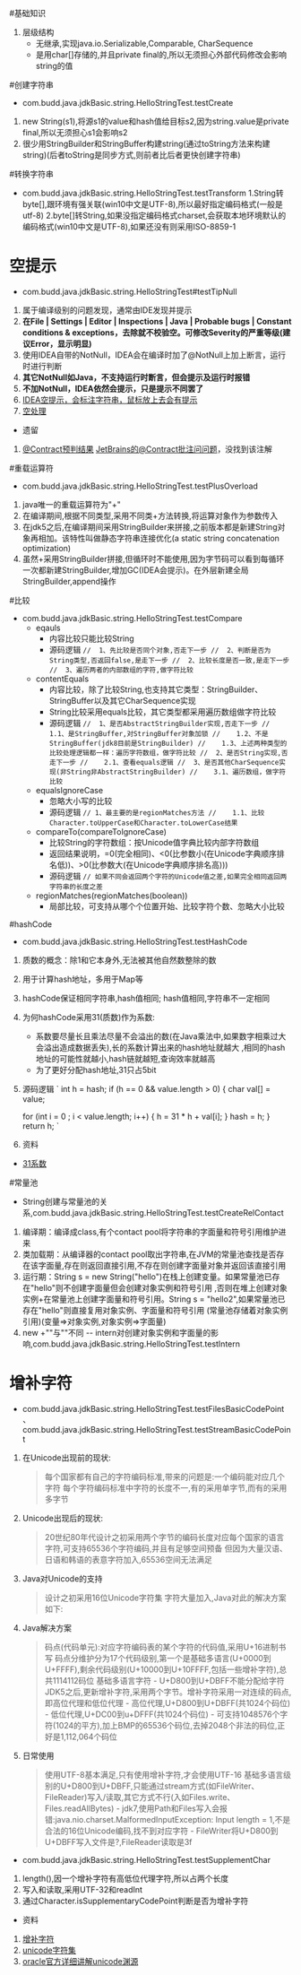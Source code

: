 #基础知识
1. 层级结构
    - 无继承,实现java.io.Serializable,Comparable<String>, CharSequence
    - 是用char[]存储的,并且private final的,所以无须担心外部代码修改会影响string的值

#创建字符串
- com.budd.java.jdkBasic.string.HelloStringTest.testCreate
1. new String(s1),将源s1的value和hash值给目标s2,因为string.value是private final,所以无须担心s1会影响s2
2. 很少用StringBuilder和StringBuffer构建string(通过toString方法来构建string)(后者toString是同步方式,则前者比后者更快创建字符串)

#转换字符串
- com.budd.java.jdkBasic.string.HelloStringTest.testTransform
1.String转byte[],跟环境有强关联(win10中文是UTF-8),所以最好指定编码格式(一般是utf-8)
2.byte[]转String,如果没指定编码格式charset,会获取本地环境默认的编码格式(win10中文是UTF-8),如果还没有则采用ISO-8859-1
# 空提示
- com.budd.java.jdkBasic.string.HelloStringTest#testTipNull
1. 属于编译级别的问题发现，通常由IDE发现并提示
2. **在File | Settings | Editor | Inspections | Java | Probable bugs | Constant conditions & exceptions，去除就不校验空。可修改Severity的严重等级(建议Error，显示明显)**
3. 使用IDEA自带的NotNull，IDEA会在编译时加了@NotNull上加上断言，运行时进行判断
4. **其它NotNull如Java，不支持运行时断言，但会提示及运行时报错**
5. **不加NotNull，IDEA依然会提示，只是提示不同罢了**
6. [IDEA空提示，会标注字符串，鼠标放上去会有提示](https://www.jetbrains.com/help/idea/nullable-and-notnull-annotations.html)
7. [空处理](https://www.jianshu.com/p/ae741950c516)

- 遗留
1. [@Contract预判结果](https://www.w3cschool.cn/intellij_idea_doc/intellij_idea_doc-u4jy2ems.html)
[JetBrains的@Contract批注问问题](https://stackoverflow.com/questions/34620494/jetbrains-contract-annotation)，没找到该注解

#重载运算符
- com.budd.java.jdkBasic.string.HelloStringTest.testPlusOverload
1. java唯一的重载运算符为"+"
2. 在编译期间,根据不同类型,采用不同类+方法转换,将运算对象作为参数传入
2. 在jdk5之后,在编译期间采用StringBuilder来拼接,之前版本都是新建String对象再相加。该特性叫做静态字符串连接优化(a static string concatenation optimization)
3. 虽然+采用StringBuilder拼接,但循环时不能使用,因为字节码可以看到每循环一次都新建StringBuilder,增加GC(IDEA会提示)。在外层新建全局StringBuilder,append操作

#比较
- com.budd.java.jdkBasic.string.HelloStringTest.testCompare
    - eqauls
        - 内容比较只能比较String
        - 源码逻辑
        `
          //  1、先比较是否同个对象,否走下一步
          //  2、判断是否为String类型,否返回false,是走下一步
          //  2、比较长度是否一致,是走下一步
          //  3、遍历两者的内部数组的字符,做字符比较
        `
    - contentEquals
        - 内容比较，除了比较String,也支持其它类型：StringBuilder、StringBuffer以及其它CharSequence实现
        - String比较采用equals比较，其它类型都采用遍历数组做字符比较
        - 源码逻辑
        `
          //  1、是否AbstractStringBuilder实现,否走下一步
          //    1.1、是StringBuffer,对StringBuffer对象加锁
          //    1.2、不是StringBuffer(jdk8目前是StringBuilder)
          //    1.3、上述两种类型的比较处理逻辑都一样：遍历字符数组，做字符比较
          //  2、是否String实现,否走下一步
          //    2.1、查看equals逻辑
          //  3、是否其他CharSequence实现(非String非AbstractStringBuilder)
          //    3.1、遍历数组，做字符比较
        `
    - equalsIgnoreCase
        - 忽略大小写的比较
        - 源码逻辑
        `
          // 1、最主要的是regionMatches方法
          //    1.1、比较Character.toUpperCase和Character.toLowerCase结果
        `
    - compareTo(compareToIgnoreCase)
        - 比较String的字符数组：按Unicode值字典比较内部字符数组
        - 返回结果说明，=0(完全相同)、<0(比参数小(在Unicode字典顺序排名低))、>0(比参数大(在Unicode字典顺序排名高)))
        - 源码逻辑
        `
          // 如果不同会返回两个字符的Unicode值之差,如果完全相同返回两字符串的长度之差
        `
    - regionMatches(regionMatches(boolean))
        - 局部比较，可支持从哪个个位置开始、比较字符个数、忽略大小比较
        
#hashCode
- com.budd.java.jdkBasic.string.HelloStringTest.testHashCode
1. 质数的概念：除1和它本身外,无法被其他自然数整除的数
2. 用于计算hash地址，多用于Map等
3. hashCode保证相同字符串,hash值相同; hash值相同,字符串不一定相同
4. 为何hashCode采用31(质数)作为系数: 
    - 系数要尽量长且乘法尽量不会溢出的数(在Java乘法中,如果数字相乘过大会溢出造成数据丢失),长的系数计算出来的hash地址就越大
    ,相同的hash地址的可能性就越小,hash链就越短,查询效率就越高
    - 为了更好分配hash地址,31只占5bit
5. 源码逻辑
`
int h = hash;
if (h == 0 && value.length > 0) {
    char val[] = value;

    for (int i = 0 ; i < value.length; i++) {
        h = 31 * h + val[i];
    }
    hash = h;
}
return h;
`
6. 资料
- [31系数](http://jm-blog.aliapp.com/?p=1501)
    
#常量池
- String创建与常量池的关系,com.budd.java.jdkBasic.string.HelloStringTest.testCreateRelContact
1. 编译期：编译成class,有个contact pool将字符串的字面量和符号引用维护进来
2. 类加载期：从编译器的contact pool取出字符串,在JVM的常量池查找是否存在该字面量,存在则返回直接引用,不存在则创建字面量对象并返回该直接引用
3. 运行期：String s = new String("hello")在栈上创建变量。如果常量池已存在"hello"则不创建字面量但会创建对象实例和符号引用
    ,否则在堆上创建对象实例+在常量池上创建字面量和符号引用。String s = "hello2",如果常量池已存在"hello"则直接复用对象实例、字面量和符号引用
    (常量池存储着对象实例引用)(变量=>对象实例,对象实例=>字面量)
4. new +""与""不同
-- intern对创建对象实例和字面量的影响,com.budd.java.jdkBasic.string.HelloStringTest.testIntern
# 增补字符
- com.budd.java.jdkBasic.string.HelloStringTest.testFilesBasicCodePoint、com.budd.java.jdkBasic.string.HelloStringTest.testStreamBasicCodePoint
1. 在Unicode出现前的现状:
    > 每个国家都有自己的字符编码标准,带来的问题是:一个编码能对应几个字符
    > 每个字符编码标准中字符的长度不一,有的采用单字节,而有的采用多字节
2. Unicode出现后的现状:
    > 20世纪80年代设计之初采用两个字节的编码长度对应每个国家的语言字符,可支持65536个字符编码,并且有足够空间预备
    > 但因为大量汉语、日语和韩语的表意字符加入,65536空间无法满足
3. Java对Unicode的支持
    > 设计之初采用16位Unicode字符集
    > 字符大量加入,Java对此的解决方案如下:
4. Java解决方案
    > 码点(代码单元):对应字符编码表的某个字符的代码值,采用U+16进制书写
    > 码点分维护分为17个代码级别,第一个是基础多语言(U+0000到U+FFFF),剩余代码级别(U+10000到U+10FFFF,包括一些增补字符),总共1114112码位
    > 基础多语言字符
        - U+D800到U+DBFF不能分配给字符
    > JDK5之后,更新增补字符,采用两个字节。增补字符采用一对连续的码点,即高位代理和低位代理
        - 高位代理,U+D800到U+DBFF(共1024个码位)
        - 低位代理,U+DC00到u+DFFF(共1024个码位)
        - 可支持1048576个字符(1024的平方),加上BMP的65536个码位,去掉2048个非法的码位,正好是1,112,064个码位    
5. 日常使用
    > 使用UTF-8基本满足,只有使用增补字符,才会使用UTF-16
    > 基础多语言级别的U+D800到U+DBFF,只能通过stream方式(如FileWriter、FileReader)写入/读取,其它方式不行(入如Files.write、Files.readAllBytes)
        - jdk7,使用Path和Files写入会报错:java.nio.charset.MalformedInputException: Input length = 1,不是合法的16位Unicode编码,找不到对应字符
        - FileWriter将U+D800到U+DBFF写入文件是?,FileReader读取是3f
- com.budd.java.jdkBasic.string.HelloStringTest.testSupplementChar
1. length(),因一个增补字符有高低位代理字符,所以占两个长度
2. 写入和读取,采用UTF-32和readInt
3. 通过Character.isSupplementaryCodePoint判断是否为增补字符

- 资料
1. [增补字符](https://www.aliyun.com/jiaocheng/348736.html)
1. [unicode字符集](http://graphemica.com/)   
2. [oracle官方详细讲解unicode渊源](https://www.oracle.com/technical-resources/articles/javase/supplementary.html)     